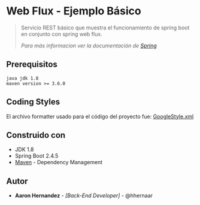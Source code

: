 # Web Flux - Ejemplo Básico

>  Servicio REST básico que muestra el funcionamiento de spring boot en conjunto con spring web flux.
>
> *Para más informacion ver la documentación de [Spring](https://docs.spring.io/spring-framework/docs/current/reference/html/web-reactive.html)*
## Prerequisitos
```
java jdk 1.8
maven version >= 3.6.0
```

## Coding Styles
El archivo formatter usado para el código del proyecto fue:
[GoogleStyle.xml](https://github.com/google/styleguide/blob/gh-pages/eclipse-java-google-style.xml)

## Construido con

* JDK 1.8
* Spring Boot 2.4.5
* [Maven](https://maven.apache.org/) - Dependency Management

## Autor
* **Aaron Hernandez** - *[Back-End Developer]* - @hhernaar
